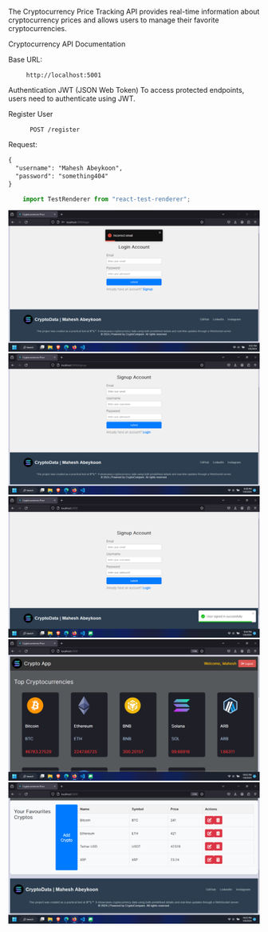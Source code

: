 The Cryptocurrency Price Tracking API provides real-time information about cryptocurrency prices and allows users to manage their favorite cryptocurrencies.

Cryptocurrency API Documentation 

Base URL:
 ```console
      http://localhost:5001
 ```

Authentication
JWT (JSON Web Token)
To access protected endpoints, users need to authenticate using JWT.

Register User
```console
      POST /register
 ```
Request:
```console
{
  "username": "Mahesh Abeykoon",
  "password": "something404"
}
 ```

 ```jsx harmony
     import TestRenderer from "react-test-renderer";
```
![Site preview](/incorrect_email.png)
![Site preview](/signup.png)
![Site preview](/sucessfull_signup.png)
![Site preview](/live_data.png)
![Site preview](/crud.png)


